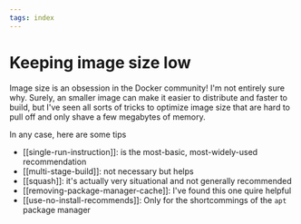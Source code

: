 ```yaml
---
tags: index
---
```


# Keeping image size low
Image size is an obsession in the Docker community! I'm not entirely sure why. Surely, an smaller image can make it easier to distribute and faster to build, but I've seen all sorts of tricks to optimize image size that are hard to pull off and only shave a few megabytes of memory.

In any case, here are some tips

* [[single-run-instruction]]: is the most-basic, most-widely-used recommendation
* [[multi-stage-build]]: not necessary but helps
* [[squash]]: it's actually very situational and not generally recommended
* [[removing-package-manager-cache]]: I've found this one quire helpful
* [[use-no-install-recommends]]: Only for the shortcommings of the `apt` package manager
